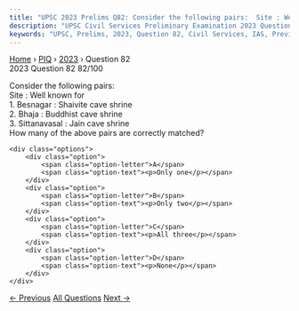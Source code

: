 ```yaml
---
title: "UPSC 2023 Prelims Q82: Consider the following pairs:  Site : Well known for  1. Bes..."
description: "UPSC Civil Services Preliminary Examination 2023 Question 82 with options and answer"
keywords: "UPSC, Prelims, 2023, Question 82, Civil Services, IAS, Previous Year Questions"
---
```


<nav class="breadcrumb">
    <a href="../../">Home</a>
    <span>›</span>
    <a href="../">PIQ</a>
    <span>›</span>
    <a href="./">2023</a>
    <span>›</span>
    <span>Question 82</span>
</nav>

<div class="question-header">
    <div class="question-meta">
        <span class="year-badge">2023</span>
        <span class="question-number">Question 82</span>
        <span class="progress">82/100</span>
    </div>
    <div class="progress-bar">
        <div class="progress-fill" style="width: 82.0%"></div>
    </div>
</div>

<div class="question-content">
    <div class="question-text">
        <p>Consider the following pairs: <br />
Site : Well known for <br />
1. Besnagar : Shaivite cave shrine <br />
2. Bhaja : Buddhist cave shrine <br />
3. Sittanavasal : Jain cave shrine <br />
How many of the above pairs are correctly matched?</p>
    </div>
    
    <div class="options">
        <div class="option">
            <span class="option-letter">A</span>
            <span class="option-text"><p>Only one</p></span>
        </div>
        <div class="option">
            <span class="option-letter">B</span>
            <span class="option-text"><p>Only two</p></span>
        </div>
        <div class="option">
            <span class="option-letter">C</span>
            <span class="option-text"><p>All three</p></span>
        </div>
        <div class="option">
            <span class="option-letter">D</span>
            <span class="option-text"><p>None</p></span>
        </div>
    </div>
</div>

<div class="question-nav">
    <a href="../q081-with-reference-to-the-indian-history-alexander-rea/" class="nav-btn prev">← Previous</a>
    <a href="../" class="nav-btn center">All Questions</a>
    <a href="../q083-consider-the-following-statements-statement-i-7th/" class="nav-btn next">Next →</a>
</div>

